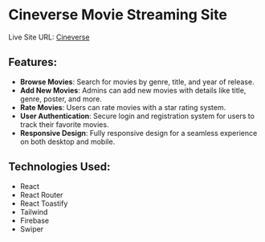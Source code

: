 # Cineverse Movie Streaming Site

Live Site URL: [Cineverse](https://cineverse-dffdc.web.app/)

## Features:
- **Browse Movies**: Search for movies by genre, title, and year of release.
- **Add New Movies**: Admins can add new movies with details like title, genre, poster, and more.
- **Rate Movies**: Users can rate movies with a star rating system.
- **User Authentication**: Secure login and registration system for users to track their favorite movies.
- **Responsive Design**: Fully responsive design for a seamless experience on both desktop and mobile.

## Technologies Used:
- React
- React Router
- React Toastify
- Tailwind
- Firebase
- Swiper


